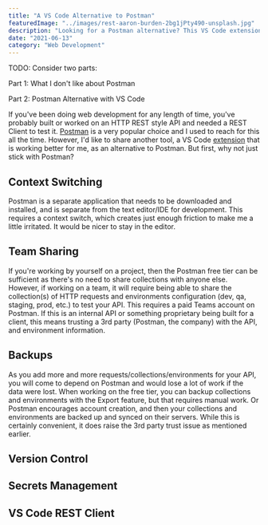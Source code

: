 ```yaml
---
title: "A VS Code Alternative to Postman"
featuredImage: "../images/rest-aaron-burden-2bg1jPty490-unsplash.jpg"
description: "Looking for a Postman alternative? This VS Code extension could be the answer."
date: "2021-06-13"
category: "Web Development"
---
```


TODO: Consider two parts:

Part 1: What I don't like about Postman

Part 2: Postman Alternative with VS Code

If you've been doing web development for any length of time, you've probably built or worked on an HTTP REST style API and needed a REST Client to test it. [Postman](https://www.postman.com/product/rest-client/) is a very popular choice and I used to reach for this all the time. However, I'd like to share another tool, a VS Code [extension](https://marketplace.visualstudio.com/items?itemName=humao.rest-client) that is working better for me, as an alternative to Postman. But first, why not just stick with Postman?

## Context Switching

Postman is a separate application that needs to be downloaded and installed, and is separate from the text editor/IDE for development. This requires a context switch, which creates just enough friction to make me a little irritated. It would be nicer to stay in the editor.

## Team Sharing

If you're working by yourself on a project, then the Postman free tier can be sufficient as there's no need to share collections with anyone else. However, if working on a team, it will require being able to share the collection(s) of HTTP requests and environments configuration (dev, qa, staging, prod, etc.) to test your API. This requires a paid Teams account on Postman. If this is an internal API or something proprietary being built for a client, this means trusting a 3rd party (Postman, the company) with the API, and environment information.

## Backups

As you add more and more requests/collections/environments for your API, you will come to depend on Postman and would lose a lot of work if the data were lost. When working on the free tier, you can backup collections and environments with the Export feature, but that requires manual work. Or Postman encourages account creation, and then your collections and environments are backed up and synced on their servers. While this is certainly convenient, it does raise the 3rd party trust issue as mentioned earlier.

## Version Control

## Secrets Management

## VS Code REST Client